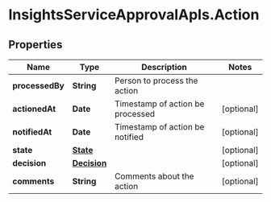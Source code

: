 # InsightsServiceApprovalApIs.Action

## Properties
Name | Type | Description | Notes
------------ | ------------- | ------------- | -------------
**processedBy** | **String** | Person to process the action | 
**actionedAt** | **Date** | Timestamp of action be processed | [optional] 
**notifiedAt** | **Date** | Timestamp of action be notified | [optional] 
**state** | [**State**](State.md) |  | [optional] 
**decision** | [**Decision**](Decision.md) |  | [optional] 
**comments** | **String** | Comments about the action | [optional] 


